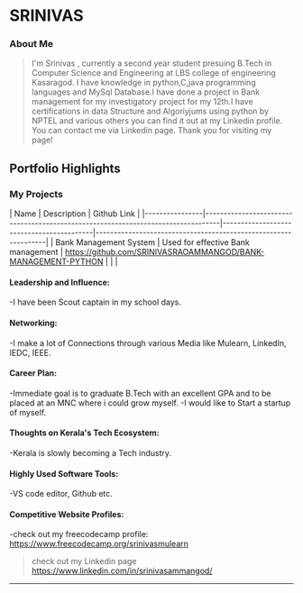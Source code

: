 # SRINIVAS

### About Me

> I'm Srinivas , currently a second year student presuing B.Tech in Computer Science and Engineering at LBS college of engineering Kasaragod. I have knowledge in python,C,java  programming languages and MySql Database.I have done a project in Bank management for my investigatory project for my 12th.I have certifications in data Structure and Algoriyjums using python by NPTEL and various others you can find it out at my Linkedin profile. You can contact me via Linkedin page. Thank you for visiting my page!


## Portfolio Highlights

### My Projects

| Name           | Description                                                                      | Github Link                                                      |
|----------------|----------------------------------------------------------------------------------|------------------------------------------|----------------------------------------------------------------|
| Bank Management System      | Used for effective Bank management        | https://github.com/SRINIVASRAOAMMANGOD/BANK-MANAGEMENT-PYTHON                 |
|             |

#### Leadership and Influence:

-I have been Scout captain in my school days.

#### Networking:

-I make a lot of Connections through various Media like Mulearn, LinkedIn, IEDC, IEEE.

#### Career Plan:

-Immediate goal is to graduate B.Tech with an excellent GPA and to be placed at an MNC where
i could grow myself.
-I would like to Start a startup of myself.

#### Thoughts on Kerala's Tech Ecosystem:

-Kerala is slowly becoming a Tech industry.

#### Highly Used Software Tools:

-VS code editor, Github etc.

#### Competitive Website Profiles:

-check out my freecodecamp profile: https://www.freecodecamp.org/srinivasmulearn



> check out my Linkedin page https://www.linkedin.com/in/srinivasammangod/ 

---

